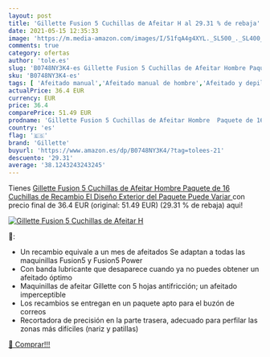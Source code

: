 ```yaml
---
layout: post
title: 'Gillette Fusion 5 Cuchillas de Afeitar H al 29.31 % de rebaja'
date: 2021-05-15 12:35:33
image: 'https://m.media-amazon.com/images/I/51fqA4g4XYL._SL500_._SL400_.jpg'
comments: true
category: ofertas
author: 'tole.es'
slug: 'B0748NY3K4-es Gillette Fusion 5 Cuchillas de Afeitar Hombre Paquete de...'
sku: 'B0748NY3K4-es'
tags: [ 'Afeitado manual','Afeitado manual de hombre','Afeitado y depilación','Belleza','Kits de afeitado manual para hombre','gillette', ]
actualPrice: 36.4 EUR
currency: EUR
price: 36.4
comparePrice: 51.49 EUR
prodname: 'Gillette Fusion 5 Cuchillas de Afeitar Hombre  Paquete de 16 Cuchillas de Recambio  El Diseño Exterior del Paquete Puede Variar '
country: 'es'
flag: '🇪🇸'
brand: 'Gillette'
buyurl: 'https://www.amazon.es/dp/B0748NY3K4/?tag=tolees-21'
descuento: '29.31'
average: '38.1243243243245'
---
```


Tienes [Gillette Fusion 5 Cuchillas de Afeitar Hombre  Paquete de 16 Cuchillas de Recambio  El Diseño Exterior del Paquete Puede Variar ](https://www.amazon.es/dp/B0748NY3K4/?tag=tolees-21) con precio final de  36.4 EUR (original: 51.49 EUR) (29.31 %  de rebaja) aqui!

[![Gillette Fusion 5 Cuchillas de Afeitar H](https://m.media-amazon.com/images/I/51fqA4g4XYL._SL500_._SL400_.jpg)](https://www.amazon.es/dp/B0748NY3K4/?tag=tolees-21)

🔎:

- Un recambio equivale a un mes de afeitados Se adaptan a todas las maquinillas Fusion5 y Fusion5 Power
- Con banda lubricante que desaparece cuando ya no puedes obtener un afeitado óptimo
- Maquinillas de afeitar Gillette con 5 hojas antifricción; un afeitado imperceptible
- Los recambios se entregan en un paquete apto para el buzón de correos
- Recortadora de precisión en la parte trasera, adecuado para perfilar las zonas más difíciles (nariz y patillas)

[🛒 Comprar!!!](https://www.amazon.es/dp/B0748NY3K4/?tag=tolees-21)
